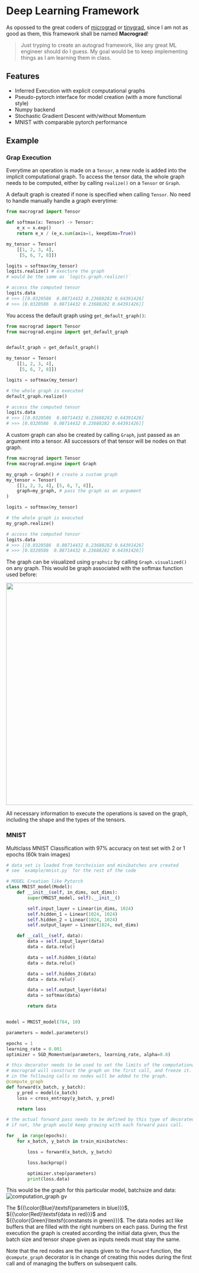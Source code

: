 # Deep Learning Framework

As opossed to the great coders of [micrograd](https://github.com/karpathy/micrograd) or [tinygrad](https://github.com/tinygrad/tinygrad), since I am not as good as them, this framework shall be named **Macrograd**!

> Just tryping to create an autograd framework, like any great ML engineer should do I guess. My goal would be to keep implementing things as I am learning them in class.

## Features
- Inferred Execution with explicit computational graphs
- Pseudo-pytorch interface for model creation (with a more functional style)
- Numpy backend
- Stochastic Gradient Descent with/without Momentum
- MNIST with comparable pytorch performance

## Example

### Grap Execution
Everytime an operation is made on a `Tensor`, a new node is added into the implicit computational graph. To access the tensor data,
the whole graph needs to be computed, either by calling `realize()` on a `Tensor` or `Graph`.

A default graph is created if none is specified when calling `Tensor`. No need to handle manually handle a graph everytime:
```python
from macrograd import Tensor

def softmax(x: Tensor) -> Tensor:
    e_x = x.exp()
    return e_x / (e_x.sum(axis=1, keepdims=True))

my_tensor = Tensor(
    [[1, 2, 3, 4],
     [5, 6, 7, 8]])

logits = softmax(my_tensor)
logits.realize() # execture the graph
# would be the same as `logits.graph.realize()`

# access the computed tensor
logits.data
# >>> [[0.0320586  0.08714432 0.23688282 0.64391426]
# >>> [0.0320586  0.08714432 0.23688282 0.64391426]]
```

You access the default graph using `get_default_graph()`:
```python
from macrograd import Tensor
from macrograd.engine import get_default_graph


default_graph = get_default_graph()

my_tensor = Tensor(
    [[1, 2, 3, 4],
     [5, 6, 7, 8]])

logits = softmax(my_tensor)

# the whole graph is executed
default_graph.realize()

# access the computed tensor
logits.data
# >>> [[0.0320586  0.08714432 0.23688282 0.64391426]
# >>> [0.0320586  0.08714432 0.23688282 0.64391426]]
```

A custom graph can also be created by calling `Graph`, just passed as an argument into a tensor.
All successors of that tensor will be nodes on that graph.
```python
from macrograd import Tensor
from macrograd.engine import Graph

my_graph = Graph() # create a custom graph
my_tensor = Tensor(
    [[1, 2, 3, 4], [5, 6, 7, 8]],
    graph=my_graph, # pass the graph as an argument
)

logits = softmax(my_tensor)

# the whole graph is executed
my_graph.realize()

# access the computed tensor
logits.data
# >>> [[0.0320586  0.08714432 0.23688282 0.64391426]
# >>> [0.0320586  0.08714432 0.23688282 0.64391426]]
```

The graph can be visualized using `graphviz` by calling `Graph.visualized()` on any graph. This would be graph associated with the softmax function used before:

<img src="https://github.com/user-attachments/assets/b331564b-935e-4118-97f9-3d6fdcd13ff9" widht='600' height='600'>

All necessary information to execute the operations is saved on the graph, including the shape and the types of the tensors.


### MNIST
Multiclass MNIST Classification with 97% accuracy on test set with 2 or 1 epochs (60k train images)
```python
# data set is loaded from torchvision and minibatches are created
# see `example/mnist.py` for the rest of the code

# MODEL Creation like Pytorch
class MNIST_model(Model):
    def __init__(self, in_dims, out_dims):
        super(MNIST_model, self).__init__()

        self.input_layer = Linear(in_dims, 1024)
        self.hidden_1 = Linear(1024, 1024)
        self.hidden_2 = Linear(1024, 1024)
        self.output_layer = Linear(1024, out_dims)

    def __call__(self, data):
        data = self.input_layer(data)
        data = data.relu()

        data = self.hidden_1(data)
        data = data.relu()

        data = self.hidden_2(data)
        data = data.relu()

        data = self.output_layer(data)
        data = softmax(data)

        return data


model = MNIST_model(784, 10)

parameters = model.parameters()

epochs = 1
learning_rate = 0.001
optimizer = SGD_Momentum(parameters, learning_rate, alpha=0.8)

# this decorator needs to be used to set the limits of the computational graph
# macrograd will construct the graph on the first call, and freeze it.
# in the following calls no nodes will be added to the graph.
@compute_graph
def forward(x_batch, y_batch):
    y_pred = model(x_batch)
    loss = cross_entropy(y_batch, y_pred)

    return loss

# the actual forward pass needs to be defined by this type of decorated function.
# if not, the graph would keep growing with each forward pass call.

for _ in range(epochs):
    for x_batch, y_batch in train_minibatches:

        loss = forward(x_batch, y_batch)

        loss.backprop()

        optimizer.step(parameters)
        print(loss.data)
```

This would be the graph for this particular model, batchsize and data:
![computation_graph gv](https://github.com/user-attachments/assets/a58c6ae5-28e2-4df0-a4e2-e8b5e67bee76)


The ${{\color{Blue}\textsf{parameters in blue}}}\$, ${{\color{Red}\textsf{data in red}}}\$ and ${{\color{Green}\textsf{constansts in green}}}\$. The data nodes act like buffers that are filled with the right numbers on each pass. During the first execution the graph is created according the initial data given, thus the batch size and tensor shape given as inputs needs must stay the same.

Note that the red nodes are the inputs given to the `forward` function, the `@compute_graph` decorator is in change of creating this nodes during the first call and of managing the buffers on subsequent calls.
